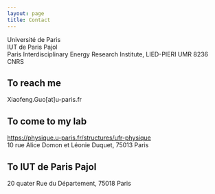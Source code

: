 ```yaml
---
layout: page
title: Contact
---
```



Université de Paris
\
IUT de Paris Pajol
\
Paris Interdisciplinary Energy Research Institute, LIED-PIERI UMR 8236 CNRS

## To reach me
Xiaofeng.Guo[at]u-paris.fr

## To come to my lab
https://physique.u-paris.fr/structures/ufr-physique
\
10 rue Alice Domon et Léonie Duquet, 75013 Paris

## To IUT de Paris Pajol
20 quater Rue du Département, 75018 Paris
